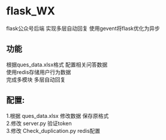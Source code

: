 # flask_WX
flask公众号后端 实现多层自动回复 使用gevent将flask优化为异步

## 功能
  根据ques_data.xlsx格式 配置相关问答数据  
  使用redis存储用户行为数据  
  完成多模块 多层自动回复  


## 配置:  
  1.根据 ques_data.xlsx 修改数据 保存原格式  
  2.修改 server.py 验证token  
  3.修改 Check_duplication.py redis配置  
